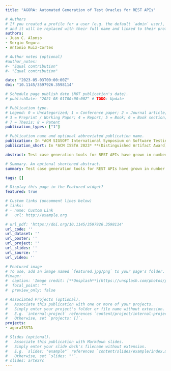 ```yaml
---
title: "AGORA: Automated Generation of Test Oracles for REST APIs"

# Authors
# If you created a profile for a user (e.g. the default `admin` user), write the username (folder name) here 
# and it will be replaced with their full name and linked to their profile.
authors:
- Juan C. Alonso
- Sergio Segura
- Antonio Ruiz-Cortes

# Author notes (optional)
#author_notes:
#- "Equal contribution"
#- "Equal contribution"

date: "2023-05-03T00:00:00Z"
doi: "10.1145/3597926.3598114"

# Schedule page publish date (NOT publication's date).
# publishDate: "2021-08-01T00:00:00Z" # TODO: Update

# Publication type.
# Legend: 0 = Uncategorized; 1 = Conference paper; 2 = Journal article;
# 3 = Preprint / Working Paper; 4 = Report; 5 = Book; 6 = Book section;
# 7 = Thesis; 8 = Patent
publication_types: ["1"]

# Publication name and optional abbreviated publication name.
publication: In *ACM SIGSOFT International Symposium on Software Testing and Analysis (ISSTA) 2023* **(Distinguished Artifact Award)**
publication_short: In *ACM ISSTA 2023* **(Distinguished Artifact Award)**

abstract: Test case generation tools for REST APIs have grown in number and complexity in recent years. However, their advanced capabilities for automated input generation contrast with the simplicity of their test oracles, which limit the types of failures they can detect to crashes, regressions, and violations of the API specification or design best practices. In this paper, we present AGORA, an approach for the automated generation of test oracles for REST APIs through the detection of invariants—properties of the output that should always hold. In practice, AGORA aims to learn the expected behavior of an API by analyzing previous API requests and their corresponding responses. For this, we extended the Daikon tool for dynamic detection of likely invariants, including the definition of new types of invariants and the implementation of an instrumenter called Beet. Beet converts any OpenAPI specification and a collection of API requests and responses to a format processable by Daikon. As a result, AGORA currently supports the detection of up to 105 different types of invariants in REST APIs. AGORA achieved a total precision of 81.2% when tested on a dataset of 11 operations from 7 industrial APIs. More importantly, the test oracles generated by AGORA detected 6 out of every 10 errors systematically seeded in the outputs of the APIs under test. Additionally, AGORA revealed 11 bugs in APIs with millions of users (Amadeus, GitHub, Marvel, OMDb and YouTube). Our reports have guided developers in improving their APIs, including bug fixes and documentation updates in GitHub. Since it operates in black-box mode, AGORA can be seamlessly integrated into existing API testing tools.

# Summary. An optional shortened abstract.
summary: Test case generation tools for REST APIs have grown in number and complexity in recent years. However, their advanced capabilities for automated input generation contrast with the simplicity of their test oracles, which limit the types of failures they can detect to crashes, regressions, and violations of the API specification or design best practices. In this paper, we present AGORA, an approach for the automated generation of test oracles for REST APIs through the detection of invariants—properties of the output that should always hold. In practice, AGORA aims to learn the expected behavior of an API by analyzing previous API requests and their corresponding responses. For this, we extended the Daikon tool for dynamic detection of likely invariants, including the definition of new types of invariants and the implementation of an instrumenter called Beet. Beet converts any OpenAPI specification and a collection of API requests and responses to a format processable by Daikon. As a result, AGORA currently supports the detection of up to 105 different types of invariants in REST APIs. AGORA achieved a total precision of 81.2% when tested on a dataset of 11 operations from 7 industrial APIs. More importantly, the test oracles generated by AGORA detected 6 out of every 10 errors systematically seeded in the outputs of the APIs under test. Additionally, AGORA revealed 11 bugs in APIs with millions of users (Amadeus, GitHub, Marvel, OMDb and YouTube). Our reports have guided developers in improving their APIs, including bug fixes and documentation updates in GitHub. Since it operates in black-box mode, AGORA can be seamlessly integrated into existing API testing tools.

tags: []

# Display this page in the Featured widget?
featured: true

# Custom links (uncomment lines below)
# links:
# - name: Custom Link
#   url: http://example.org

# url_pdf: 'https://doi.org/10.1145/3597926.3598114'
url_code: ''
url_dataset: ''
url_poster: ''
url_project: ''
url_slides: ''
url_source: ''
url_video: ''

# Featured image
# To use, add an image named `featured.jpg/png` to your page's folder. 
#image:
#  caption: 'Image credit: [**Unsplash**](https://unsplash.com/photos/pLCdAaMFLTE)'
#  focal_point: ""
#  preview_only: false

# Associated Projects (optional).
#   Associate this publication with one or more of your projects.
#   Simply enter your project's folder or file name without extension.
#   E.g. `internal-project` references `content/project/internal-project/index.md`.
#   Otherwise, set `projects: []`.
projects:
- agoraISSTA

# Slides (optional).
#   Associate this publication with Markdown slides.
#   Simply enter your slide deck's filename without extension.
#   E.g. `slides: "example"` references `content/slides/example/index.md`.
#   Otherwise, set `slides: ""`.
# slides: arteSrc
---
```

